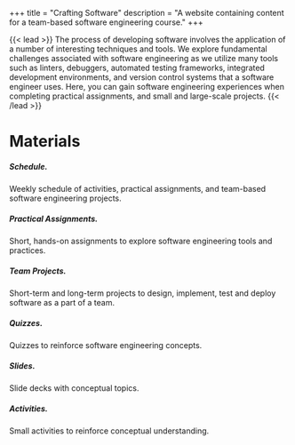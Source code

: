 +++ 
title = "Crafting Software" 
description = "A website containing content for a team-based software engineering course." 
+++

{{< lead >}} The process of developing software involves the application of a number of interesting techniques and tools. We explore fundamental challenges associated with software engineering as we utilize many tools such as linters, debuggers, automated testing frameworks, integrated development environments, and version control systems that a software engineer uses. Here, you can gain software engineering experiences when completing practical assignments, and small and large-scale projects. {{< /lead >}}

# Materials

<div class="row py-3 mb-5">
  <div class="col-md-4">
  <div class="card flex-row border-0">
  <div class="mt-3">
  <span class="fas fa-clipboard-list fa-2x text-primary">
</span>
</div>
  <div class="card-body pl-2">
  <h5 class="card-title">
                    Schedule.
                </h5>
  <p class="card-text text-muted">
                    Weekly schedule of activities, practical assignments, and team-based software engineering projects.
                </p>
</div>
</div>
</div>
  <div class="col-md-4">
  <div class="card flex-row border-0">
  <div class="mt-3">
  <span class="fas fa-code fa-2x text-primary">
</span>
</div>
  <div class="card-body pl-2">
  <h5 class="card-title">
                    Practical Assignments.
                </h5>
  <p class="card-text text-muted">
                    Short, hands-on assignments to explore software engineering tools and practices. 
                </p>
</div>
</div>
</div>
  <div class="col-md-4">
  <div class="card flex-row border-0">
  <div class="mt-3">
  <span class="fas fa-code-branch fa-2x text-primary">
</span>
</div>
  <div class="card-body pl-2">
  <h5 class="card-title">
                    Team Projects.
                </h5>
  <p class="card-text text-muted">
                    Short-term and long-term  projects to design, implement, test and deploy software as a part of a team.
                </p>
</div>
</div>
</div>
  <div class="col-md-4">
  <div class="card flex-row border-0">
  <div class="mt-3">
  <span class="fas fa-cogs fa-2x text-primary">
</span>
</div>
  <div class="card-body pl-2">
  <h5 class="card-title">
                    Quizzes.
                </h5>
  <p class="card-text text-muted">
                    Quizzes to reinforce software engineering concepts.
                </p>
</div>
</div>
</div>
  <div class="col-md-4">
  <div class="card flex-row border-0">
  <div class="mt-3">
  <span class="fas fa-search fa-2x text-primary">
</span>
</div>
  <div class="card-body pl-2">
  <h5 class="card-title">
                    Slides.
                </h5>
  <p class="card-text text-muted">
                    Slide decks with conceptual topics.
                </p>
</div>
</div>
</div>
  <div class="col-md-4">
  <div class="card flex-row border-0">
  <div class="mt-3">
  <span class="fas fa-user-plus fa-2x text-primary">
</span>
</div>
  <div class="card-body pl-2">
  <h5 class="card-title">
                    Activities.
                </h5>
  <p class="card-text text-muted">
                    Small activities to reinforce conceptual understanding.
                </p>
</div>
</div>
</div>

</div>
</div>
</div>
